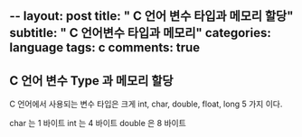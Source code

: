--
layout: post
title:  " C 언어 변수 타입과 메모리 할당"
subtitle:   " C 언어변수 타입과 메모리"
categories: language
tags: c
comments: true
---

## C 언어 변수 Type 과 메모리 할당 ##

C 언어에서 사용되는 변수 타입은 크게 int, char, double, float, long 5 가지 이다.

char 는 1 바이트
int 는 4 바이트
double 은 8 바이트

